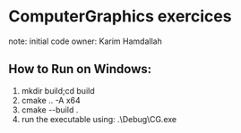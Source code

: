 # ComputerGraphics exercices
note: initial code owner: Karim Hamdallah

## How to Run on Windows:
1. mkdir build;cd build
2. cmake .. -A x64
3. cmake --build .
4. run the executable using: .\Debug\CG.exe